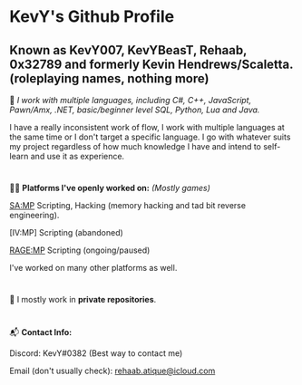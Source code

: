 # KevY's Github Profile


<h2>
Known as KevY007, KevYBeasT, Rehaab, 0x32789 and formerly Kevin Hendrews/Scaletta. (roleplaying names, nothing more)
</h2>

:construction_worker:
*I work with multiple languages, including C#, C++, JavaScript, Pawn/Amx, .NET, basic/beginner level SQL, Python, Lua and Java.*

I have a really inconsistent work of flow, I work with multiple languages at the same time or I don't target a specific language. I go with whatever suits my project regardless of how much knowledge I have and intend to self-learn and use it as experience.

#

:technologist: **Platforms I've openly worked on:** *(Mostly games)*

[SA:MP](https://sa-mp.com/) Scripting, Hacking (memory hacking and tad bit reverse engineering).

[IV:MP] Scripting (abandoned)

[RAGE:MP](https://rage.mp/) Scripting (ongoing/paused)

I've worked on many other platforms as well.

#

:floppy_disk:
I mostly work in **private repositories**.

#

:mailbox_with_mail: **Contact Info:**

Discord: KevY#0382 (Best way to contact me)

Email (don't usually check): rehaab.atique@icloud.com
